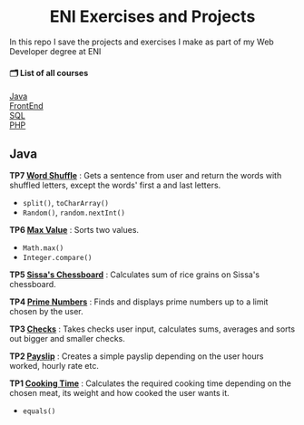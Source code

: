 <h1 align="center">ENI Exercises and Projects</h1>

In this repo I save the projects and exercises I make as part of my Web Developer degree at ENI

#### 🗂 List of all courses

[Java](#Java)  
[FrontEnd](#FrontEnd)  
[SQL](#SQL)  
[PHP](#PHP)  

## Java

**TP7 [Word Shuffle](https://github.com/afkus3r/eni-exercises/tree/main/java/WordShuffle)** : 
Gets a sentence from user and return the words with shuffled letters, except the words' first a and last letters.
- ```split()```, ```toCharArray()```
- ```Random()```, ```random.nextInt()```

**TP6 [Max Value](https://github.com/afkus3r/eni-exercises/tree/main/java/MaxValue)** : 
Sorts two values.
- ```Math.max()```
- ```Integer.compare()```

**TP5 [Sissa's Chessboard](https://github.com/afkus3r/eni-exercises/tree/main/java/SissaChessboard)** : 
Calculates sum of rice grains on Sissa's chessboard.

**TP4 [Prime Numbers](https://github.com/afkus3r/eni-exercises/tree/main/java/PrimeNumbers)** : 
Finds and displays prime numbers up to a limit chosen by the user.

**TP3 [Checks](https://github.com/afkus3r/eni-exercises/tree/main/java/Checks)** : 
Takes checks user input, calculates sums, averages and sorts out bigger and smaller checks.

**TP2 [Payslip](https://github.com/afkus3r/eni-exercises/tree/main/java/payslip)** : 
Creates a simple payslip depending on the user hours worked, hourly rate etc.

**TP1 [Cooking Time](https://github.com/afkus3r/eni-exercises/tree/main/java/CookingTime)** : 
Calculates the required cooking time depending on the chosen meat, its weight and how cooked the user wants it.
- ```equals()```